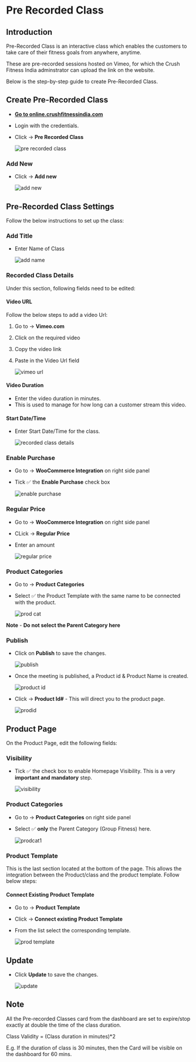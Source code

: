 # **Pre Recorded Class**

## **Introduction**

Pre-Recorded Class is an interactive class which enables the customers to take care of their fitness goals from anywhere, anytime.

These are pre-recorded sessions hosted on Vimeo, for which the Crush Fitness India adminstrator can upload the link on the website.

Below is the step-by-step guide to create Pre-Recorded Class.

## **Create Pre-Recorded Class**

*   <a href="https://online.crushfitnessindia.com/wp-admin" target="_blank">**Go to online.crushfitnessindia.com**</a>
*   Login with the credentials.
*   Click -> **Pre Recorded Class** 

    ![pre recorded class](images/Pre-Recorded-Class/prerecordedclass.jpg)

### **Add New**

*   Click -> **Add new**

    ![add new](images/Pre-Recorded-Class/addnew.jpg)

##  **Pre-Recorded Class Settings**

Follow the below instructions to set up the class:

### **Add Title** 

-   Enter Name of Class

    ![add name](images/Pre-Recorded-Class/addname.jpg)

### **Recorded Class Details**

Under this section, following fields need to be edited:

####    **Video URL**

Follow the below steps to add a video Url:

1.  Go to -> **Vimeo.com**
2.  Click on the required video
3.  Copy the video link
4.  Paste in the Video Url field

    ![vimeo url](images/Pre-Recorded-Class/vimeourl.jpg)
    
####    **Video Duration** 

-   Enter the video duration in minutes.
-   This is used to manage for how long can a customer stream this video.

####    **Start Date/Time**

*   Enter Start Date/Time for the class.

    ![recorded class details](images/Pre-Recorded-Class/recordedclassdetails.jpg)  


### **Enable Purchase**

-   Go to -> **WooCommerce Integration** on right side panel
-   Tick :white_check_mark: the **Enable Purchase** check box

    ![enable purchase](images/Pre-Recorded-Class/enablepurchase.jpg)

### **Regular Price**

-   Go to -> **WooCommerce Integration** on right side panel   
-   CLick -> **Regular Price** 
-   Enter an amount

    ![regular price](images/Pre-Recorded-Class/regularprice.jpg)

### **Product Categories** 

-   Go to -> **Product Categories**
-   Select :white_check_mark: the Product Template with the same name to be connected with the product.

    ![prod cat](images\Pre-Recorded-Class\prodcat.jpg)

**Note** - **Do not select the Parent Category here**

### **Publish**

-   Click on **Publish** to save the changes.

    ![publish](images/Pre-Recorded-Class/publish.jpg)

-   Once the meeting is published, a Product id & Product Name is created.

    ![product id](images/Pre-Recorded-Class/productid.jpg)

-   Click -> **Product Id#** - This will direct you to the product page.

    ![prodid](images\Zoom\prodid.jpg)

##  **Product Page**

On the Product Page, edit the following fields:

###   **Visibility** 

- Tick :white_check_mark: the check box to enable Homepage Visibility. This is a very **important and mandatory** step.

    ![visibility](images\Zoom\visibility.jpg)

###    **Product Categories**

-   Go to -> **Product Categories** on right side panel
-   Select :white_check_mark: **only** the Parent Category (Group Fitness) here.

    ![prodcat1](images\Zoom\prodcat1.jpg)

###    **Product Template**

This is the last section located at the bottom of the page. This allows the integration between the Product/class and the product template. Follow below steps:

####    **Connect Existing Product Template**

-   Go to -> **Product Template**
-   Click -> **Connect existing Product Template**
-   From the list select the corresponding template.

    ![prod template](images\Zoom\prodtemplate.jpg)



## **Update**

*   Click **Update** to save the changes.

    ![update](images\Zoom\update.jpg)



## **Note**

All the Pre-recorded Classes card from the dashboard are set to expire/stop exactly at double the time of the class duration.

Class Validity = (Class duration in minutes)*2

E.g. If the duration of class is 30 minutes, then the Card will be visible on the dashboard for 60 mins.


